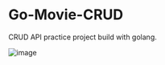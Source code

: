 # Go-Movie-CRUD
CRUD API practice project build with golang.


![image](https://user-images.githubusercontent.com/55543173/198574396-0c84a1a6-29fa-4e63-9988-d5afb70d25b7.png)
